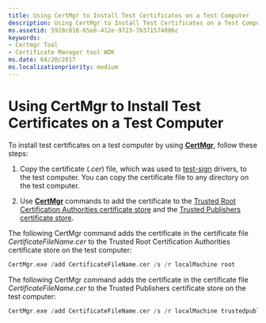 ```yaml
---
title: Using CertMgr to Install Test Certificates on a Test Computer
description: Using CertMgr to Install Test Certificates on a Test Computer
ms.assetid: 5928c810-65e8-412e-9723-7b371574006c
keywords:
- Certmgr Tool
- Certificate Manager tool WDK
ms.date: 04/20/2017
ms.localizationpriority: medium
---
```


# Using CertMgr to Install Test Certificates on a Test Computer


To install test certificates on a test computer by using [**CertMgr**](https://msdn.microsoft.com/library/windows/hardware/ff543411), follow these steps:

1.  Copy the certificate (*.cer*) file, which was used to [test-sign](test-signing-driver-packages.md) drivers, to the test computer. You can copy the certificate file to any directory on the test computer.

2.  Use [**CertMgr**](https://msdn.microsoft.com/library/windows/hardware/ff543411) commands to add the certificate to the [Trusted Root Certification Authorities certificate store](trusted-root-certification-authorities-certificate-store.md) and the [Trusted Publishers certificate store](trusted-publishers-certificate-store.md).

The following CertMgr command adds the certificate in the certificate file *CertificateFileName.cer* to the Trusted Root Certification Authorities certificate store on the test computer:

```cpp
CertMgr.exe /add CertificateFileName.cer /s /r localMachine root
```

The following CertMgr command adds the certificate in the certificate file *CertificateFileName.cer* to the Trusted Publishers certificate store on the test computer:

```cpp
CertMgr.exe /add CertificateFileName.cer /s /r localMachine trustedpublisher
```

 

 






